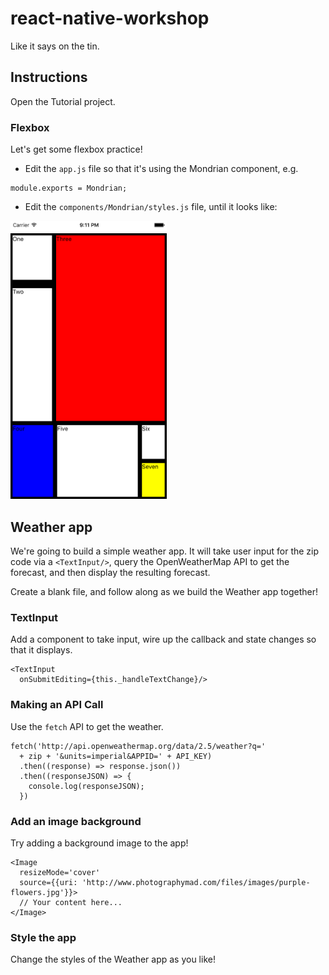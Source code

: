 # react-native-workshop
Like it says on the tin.

## Instructions

Open the Tutorial project.

### Flexbox

Let's get some flexbox practice!

- Edit the `app.js` file so that it's using the Mondrian component, e.g.

```
module.exports = Mondrian;
```

- Edit the `components/Mondrian/styles.js` file, until it looks like:

<img src="Tutorial/components/Mondrian/screenshots/mondrian-02.png" width="250px"/>

## Weather app

We're going to build a simple weather app. It will take user input for the zip code via a `<TextInput/>`, query the OpenWeatherMap API to get the forecast, and then display the resulting forecast.

Create a blank file, and follow along as we build the Weather app together!

### TextInput

Add a component to take input, wire up the callback and state changes so that it displays.

```
<TextInput
  onSubmitEditing={this._handleTextChange}/>
```

### Making an API Call

Use the `fetch` API to get the weather.

```
fetch('http://api.openweathermap.org/data/2.5/weather?q='
  + zip + '&units=imperial&APPID=' + API_KEY)
  .then((response) => response.json())
  .then((responseJSON) => {
    console.log(responseJSON);
  })
```

### Add an image background

Try adding a background image to the app!

```
<Image
  resizeMode='cover'
  source={{uri: 'http://www.photographymad.com/files/images/purple-flowers.jpg'}}>
  // Your content here...
</Image>
```

### Style the app

Change the styles of the Weather app as you like!


